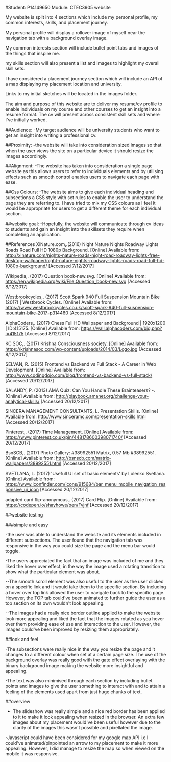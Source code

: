 #Student: P14149650
Module: CTEC3905 website


My website is split into 4 sections which include my personal profile, my common interests, skills, and placement journey.


My personal profile will display a rollover image of myself near the navigation tab with a background overlay image.

My common interests section will include bullet point tabs and images of the things that inspire me.

my skills section will also present a list and images to highlight my overall skill sets.


I have considered a placement journey section which will include an API of a map displaying my placement location and university.

Links to my initial sketches will be located in the images folder.


The aim and purpose of this website are to deliver my resume/cv profile to enable individuals on my course and other courses to get an insight into a resume format. The cv will present across consistent skill sets and where I've initially worked.

##Audience: 
-My target audience will be university students who want to get an insight into writing a professional cv.

##Proximity: 
-the website will take into consideration sized images so that when the user views the site on a particular device
it should resize the images accordingly.

##Alignment: 
-The website has taken into consideration a single page website as this allows users to refer to individuals elements and by utilising effects such as smooth control enables users to navigate each page with ease.

##Css Colours: 
-The website aims to give each individual heading and subsections a CSS style with set rules to enable the user
to understand the page they are referring to. I have tried to mix my CSS colours as I feel it would be appropriate for users
to get a different theme for each individual section.

##website goal: 
-Hopefully, the website will communicate through cv ideas to students and gain an insight into the skillsets they require when completing an application.

##References
XiNature.com,.(2016) Night Nature Nights Roadway Lights Roads Road Full HD 1080p Background. [Online] Available from: http://xinature.com/nights-nature-roads-night-road-roadway-lights-free-desktop-wallpaper/night-nature-nights-roadway-lights-roads-road-full-hd-1080p-background/ [Accessed 7/12/2017]

Wikipedia,. (2017) Question book-new.svg. [Online] Available from: https://en.wikipedia.org/wiki/File:Question_book-new.svg [Accessed 8/12/2017]

Westbrookcycles,. (2017) Scott Spark 940 Full Suspension Mountain Bike (2017) | Westbrook Cycles. [Online] Available from: https://www.westbrookcycles.co.uk/scott-spark-940-full-suspension-mountain-bike-2017-p314460 [Accessed 8/12/2017]

AlphaCoders,. (2017) Chess Full HD Wallpaper and Background | 1920x1200 | ID:415175. [Online] Available from: https://wall.alphacoders.com/big.php?i=415175 [Accessed 8/12/2017]

KC SOC,. (2017) Krishna Consciousness society. [Online] Available from: https://krishnasoc.com/wp-content/uploads/2014/03/Logo.jpg [Accessed 8/12/2017]

SELVAN, R. (2015) Frontend vs Backend vs Full Stack - A Career in Web Development. [Online] Available from: http://www.codingdojo.com/blog/frontend-vs-backend-vs-full-stack/ [Accessed 20/12/2017]

SALANDY, P. (2013) AMA Quiz: Can You Handle These Brainteasers? -. [Online] Available from: http://playbook.amanet.org/challenge-your-analytical-skills/ [Accessed 20/12/2017]

SINCERA MANAGEMENT CONSULTANTS, L. Presentation Skills. [Online] Available from: http://www.sinceramc.com/presentation-skills.html [Accessed 20/12/2017]

Pinterest,. (2017) Time Management. [Online] Available from: https://www.pinterest.co.uk/pin/448178600398071740/ [Accessed 20/12/2017]

BsnSCB,. (2017) Photo Gallery: #38992551 Matrix, 0.57 Mb #38992551. [Online] Available from: http://bsnscb.com/matrix-wallpapers/38992551.html [Accessed 20/12/2017]

SVETLANA, L. (2017) 'Usefull UI set of basic elements' by Lolenko Svetlana. [Online] Available from: https://www.iconfinder.com/icons/915684/bar_menu_mobile_navigation_responsive_ui_icon [Accessed 20/12/2017]

adapted card flip-anonymous,. (2017) Card Flip. [Online] Available from: https://codepen.io/shayhowe/pen/Fvjnf [Accessed 20/12/2017]

##website testing

###simple and easy

-the user was able to understand the website and its elements included in different subsections.
The user found that the navigation tab was responsive in the way you could size the page and the menu bar would toggle.

-The users appreciated the fact that an image was included of me and they liked the hover over effect, in the way the
image used a rotating transition to show what the particular element was about.

--The smooth scroll element was also useful to the user as the user clicked on a specific link and it would take them to the specific section.
By including a hover over top link allowed the user to navigate back to the specific page. However, the TOP tab could've been animated to further 
guide the user as a top section on its own wouldn't look appealing.

--The images had a really nice border outline applied to make the website look more appealing
and liked the fact that the images rotated as you hover over them providing ease of use and interaction to the user.
However, the images could've been improved by resizing them appropriately.

##look and feel

-The subsections were really nice in the way you resize the page and it changes to a different colour when set at a certain page size.
The use of the background overlay was really good with the gate effect overlaying with the binary background image making the website more insightful
and appealing.

-The text was also minimised through each section by including bullet points and images to give the user something to interact with and to attain a feeling
of the elements used apart from just huge chunks of text.

##overview
- The slideshow was really simple and a nice red border has been applied to it to make it look appealing when resized in the browser.
An extra few images about my placement would've been useful however due to the clarity of the images this wasn't possible and pixellated the image.

-Javascript could have been considered for my google map API i.e I could've animated/pinpointed an arrow to my placement to make it more appealing.
However, I did manage to resize the map so when viewed on the mobile it was responsive.

